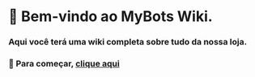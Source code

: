 # 🤖 Bem-vindo ao MyBots Wiki. 
### Aqui você terá uma wiki completa sobre tudo da nossa loja.
### 🚀 Para começar, [clique aqui](https://github.com/ImUnlimited/mybotshelper/wiki/🏠・Página-Principal)
